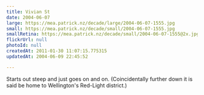```yaml
---
title: Vivian St
date: 2004-06-07
large: https://mea.patrick.nz/decade/large/2004-06-07-1555.jpg
small: https://mea.patrick.nz/decade/small/2004-06-07-1555.jpg
smallRetina: https://mea.patrick.nz/decade/small/2004-06-07-1555@2x.jpg
flickrUrl: null
photoId: null
createdAt: 2011-01-30 11:07:15.775315
updatedAt: 2004-06-09 22:45:52

---
```

Starts out steep and just goes on and on. (Coincidentally further down it is said be home to Wellington's Red-Light district.)
